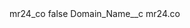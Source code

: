 <?xml version="1.0" encoding="UTF-8"?>
<CustomMetadata xmlns="http://soap.sforce.com/2006/04/metadata" xmlns:xsi="http://www.w3.org/2001/XMLSchema-instance" xmlns:xsd="http://www.w3.org/2001/XMLSchema">
    <label>mr24_co</label>
    <protected>false</protected>
    <values>
        <field>Domain_Name__c</field>
        <value xsi:type="xsd:string">mr24.co</value>
    </values>
</CustomMetadata>
